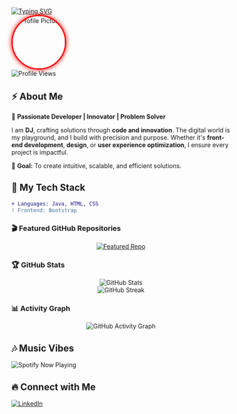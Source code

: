 # <div align="center">
  <a href="https://readme-typing-svg.demolab.com?font=Fira+Code&weight=600&size=28&pause=1000&color=8B0000&center=true&vCenter=true&multiline=true&repeat=false&width=500&height=50&lines=DHANAJEYAN+GANESAN" target="_blank">
    <img src="https://readme-typing-svg.demolab.com?font=Fira+Code&weight=600&size=28&pause=1000&color=8B0000&center=true&vCenter=true&multiline=true&repeat=false&width=500&height=50&lines=DHANAJEYAN+GANESAN" alt="Typing SVG" />
  </a>
  <br>
  <img src="https://github.com/DhanajeyanGanesan.png" width="120" height="120" style="border-radius: 50%; border: 3px solid red; animation: glow 2s infinite alternate;" alt="Profile Picture">
  <br>
  <img src="https://komarev.com/ghpvc/?username=DhanajeyanGanesan&label=Profile%20Views&color=red&style=flat" alt="Profile Views">
</div>  

<style>
@keyframes glow {
  from { box-shadow: 0 0 10px red; }
  to { box-shadow: 0 0 20px darkred; }
}
</style>

## ⚡ About Me  
🚀 **Passionate Developer | Innovator | Problem Solver**

I am **DJ**, crafting solutions through **code and innovation**. The digital world is my playground, and I build with precision and purpose. Whether it's **front-end development**, **design**, or **user experience optimization**, I ensure every project is impactful.

🎯 **Goal:** To create intuitive, scalable, and efficient solutions.

## 🚀 My Tech Stack  
```diff
+ Languages: Java, HTML, CSS
! Frontend: Bootstrap
```

### 🎬 Featured GitHub Repositories  
<div align="center">
  <a href="https://github.com/DhanajeyanGanesan?tab=repositories">
    <img src="https://github-readme-stats.vercel.app/api/pin/?username=DhanajeyanGanesan&repo=your-best-repo&theme=dark&hide_border=true&title_color=8B0000&icon_color=FF4500" alt="Featured Repo" />
  </a>
</div>

### 🏆 GitHub Stats  
<div align="center">
  <img src="https://github-readme-stats.vercel.app/api?username=DhanajeyanGanesan&show_icons=true&theme=dark&hide_border=true&title_color=8B0000&icon_color=FF4500" alt="GitHub Stats" />
  <br>
  <img src="https://github-readme-streak-stats.herokuapp.com/?user=DhanajeyanGanesan&theme=dark&ring=8B0000&fire=FF4500&currStreakLabel=FF0000" alt="GitHub Streak" />
</div>

### 📊 Activity Graph  
<div align="center">
  <img src="https://github-readme-activity-graph.vercel.app/graph?username=DhanajeyanGanesan&theme=redical" alt="GitHub Activity Graph" />
</div>

## 🎶 Music Vibes  
![Spotify Now Playing](https://spotify-now-playing-eight.vercel.app/api/spotify-playing)

## 🔥 Connect with Me  
[![LinkedIn](https://img.shields.io/badge/LinkedIn-Connect-blue?style=for-the-badge&logo=linkedin)](https://www.linkedin.com/in/dhanajeyan-ganesan-641a54265/)
